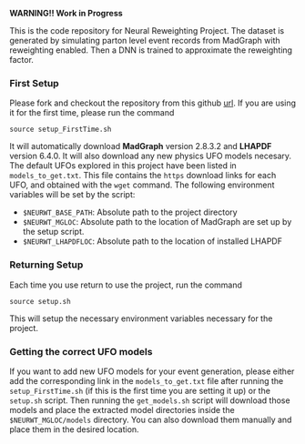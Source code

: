 **WARNING!! Work in Progress**

This is the code repository for Neural Reweighting Project. The dataset is generated by simulating parton level event records from MadGraph with reweighting enabled. Then a DNN is trained to approximate the reweighting factor.

### First Setup

Please fork and checkout the repository from this github [url](https://github.com/yorkiva/NeuralReweighting). If you are using it for the first time, please run the command

```
source setup_FirstTime.sh
```

It will automatically download **MadGraph** version 2.8.3.2 and **LHAPDF** version 6.4.0. It will also download any new physics UFO models necesary. The default UFOs explored in this project have been listed in `models_to_get.txt`. This file contains the `https` download links for each UFO, and obtained with the `wget` command. The following environment variables will be set by the script:

- `$NEURWT_BASE_PATH`: Absolute path to the project directory
- `$NEURWT_MGLOC`: Absolute path to the location of MadGraph  are set up by the setup script.
- `$NEURWT_LHAPDFLOC`: Absolute path to the location of installed LHAPDF


### Returning Setup

Each time you use return to use the project, run the command

```
source setup.sh
```

This will setup the necessary environment variables necessary for the project.

### Getting the correct UFO models

If you want to add new UFO models for your event generation, please either add the corresponding link in the `models_to_get.txt` file  after running the `setup_FirstTime.sh` (if this is the first time you are setting it up) or the `setup.sh` script. Then running the `get_models.sh` script will download those models and place the extracted model directories inside the `$NEURWT_MGLOC/models` directory. You can also download them manually and place them in the desired location.

